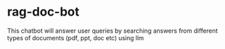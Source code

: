 # rag-doc-bot
This chatbot will answer user queries by searching answers from different types of documents (pdf, ppt, doc etc) using llm
